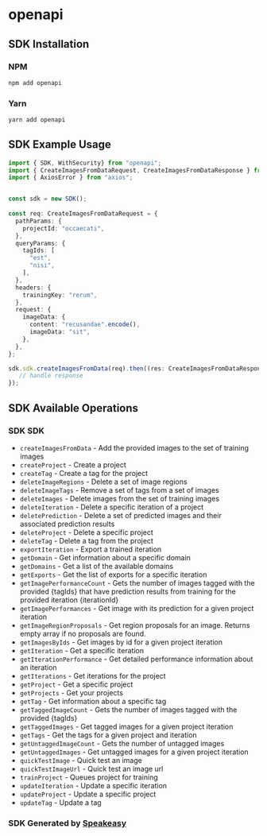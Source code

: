# openapi

<!-- Start SDK Installation -->
## SDK Installation

### NPM

```bash
npm add openapi
```

### Yarn

```bash
yarn add openapi
```
<!-- End SDK Installation -->

<!-- Start SDK Example Usage -->
## SDK Example Usage

```typescript
import { SDK, WithSecurity} from "openapi";
import { CreateImagesFromDataRequest, CreateImagesFromDataResponse } from "openapi/src/sdk/models/operations";
import { AxiosError } from "axios";


const sdk = new SDK();
    
const req: CreateImagesFromDataRequest = {
  pathParams: {
    projectId: "occaecati",
  },
  queryParams: {
    tagIds: [
      "est",
      "nisi",
    ],
  },
  headers: {
    trainingKey: "rerum",
  },
  request: {
    imageData: {
      content: "recusandae".encode(),
      imageData: "sit",
    },
  },
};

sdk.sdk.createImagesFromData(req).then((res: CreateImagesFromDataResponse | AxiosError) => {
   // handle response
});
```
<!-- End SDK Example Usage -->

<!-- Start SDK Available Operations -->
## SDK Available Operations

### SDK SDK

* `createImagesFromData` - Add the provided images to the set of training images
* `createProject` - Create a project
* `createTag` - Create a tag for the project
* `deleteImageRegions` - Delete a set of image regions
* `deleteImageTags` - Remove a set of tags from a set of images
* `deleteImages` - Delete images from the set of training images
* `deleteIteration` - Delete a specific iteration of a project
* `deletePrediction` - Delete a set of predicted images and their associated prediction results
* `deleteProject` - Delete a specific project
* `deleteTag` - Delete a tag from the project
* `exportIteration` - Export a trained iteration
* `getDomain` - Get information about a specific domain
* `getDomains` - Get a list of the available domains
* `getExports` - Get the list of exports for a specific iteration
* `getImagePerformanceCount` - Gets the number of images tagged with the provided {tagIds} that have prediction results from
training for the provided iteration {iterationId}
* `getImagePerformances` - Get image with its prediction for a given project iteration
* `getImageRegionProposals` - Get region proposals for an image. Returns empty array if no proposals are found.
* `getImagesByIds` - Get images by id for a given project iteration
* `getIteration` - Get a specific iteration
* `getIterationPerformance` - Get detailed performance information about an iteration
* `getIterations` - Get iterations for the project
* `getProject` - Get a specific project
* `getProjects` - Get your projects
* `getTag` - Get information about a specific tag
* `getTaggedImageCount` - Gets the number of images tagged with the provided {tagIds}
* `getTaggedImages` - Get tagged images for a given project iteration
* `getTags` - Get the tags for a given project and iteration
* `getUntaggedImageCount` - Gets the number of untagged images
* `getUntaggedImages` - Get untagged images for a given project iteration
* `quickTestImage` - Quick test an image
* `quickTestImageUrl` - Quick test an image url
* `trainProject` - Queues project for training
* `updateIteration` - Update a specific iteration
* `updateProject` - Update a specific project
* `updateTag` - Update a tag

<!-- End SDK Available Operations -->

### SDK Generated by [Speakeasy](https://docs.speakeasyapi.dev/docs/using-speakeasy/client-sdks)
